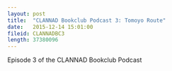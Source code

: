 ```yaml
---
layout: post
title:  "CLANNAD Bookclub Podcast 3: Tomoyo Route"
date:   2015-12-14 15:01:00
fileid: CLANNADBC3
length: 37380096 
---
```


Episode 3 of the CLANNAD Bookclub Podcast
